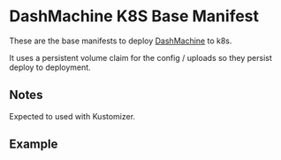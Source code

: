 # DashMachine K8S Base Manifest


These are the base manifests to deploy [DashMachine](https://github.com/rmountjoy92/DashMachine) to k8s. 

It uses a persistent volume claim for the config / uploads so they persist deploy to deployment.

## Notes

Expected to used with Kustomizer.

## Example

```

```